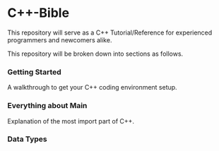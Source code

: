 # C++-Bible
This repository will serve as a C++ Tutorial/Reference for experienced programmers and newcomers alike.

This repository will be broken down into sections as follows.

### **Getting Started**
  A walkthrough to get your C++ coding environment setup.

### **Everything about Main**
  Explanation of the most import part of C++.

### **Data Types**

###
  

